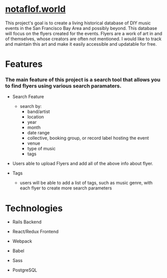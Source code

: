 # [notaflof.world](http://www.notaflof.world)

This project's goal is to create a living historical database of DIY music events in the San Francisco Bay Area and possibly beyond. This database will focus on the flyers created for the events. Flyers are a work of art in and of themselves, whose creators are often not mentioned. I would like to track and maintain this art and make it easily accessible and updatable for free.

# Features

### The main feature of this project is a search tool that allows you to find flyers using various search paramaters. 

* Search Feature

  - search by:
    -  band/artist
    - location
    - year
    - month 
    - date range
    - collective, booking group, or record label hosting the event
    - venue
    - type of music
    - tags

* Users able to upload Flyers and add all of the above info about flyer.

* Tags

  - users will be able to add a list of tags, such as music genre, with each flyer to create more search parameters

# Technologies

* Rails Backend

* React/Redux Frontend

* Webpack

* Babel

* Sass

* PostgreSQL

